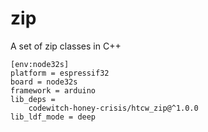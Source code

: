 # zip

A set of zip classes in C++

```
[env:node32s]
platform = espressif32
board = node32s
framework = arduino
lib_deps = 
	codewitch-honey-crisis/htcw_zip@^1.0.0
lib_ldf_mode = deep
```